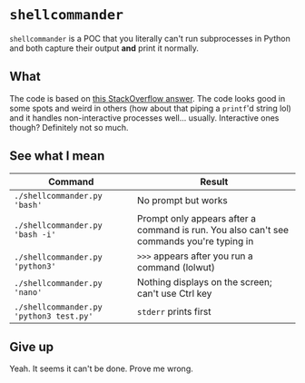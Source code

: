 # `shellcommander`

`shellcommander` is a POC that you literally can't run subprocesses in Python and both capture their output **and** print it normally.

## What

The code is based on [this StackOverflow answer](https://stackoverflow.com/a/59041913/6131504). The code looks good in some spots and weird in others (how about that piping a `printf`'d string lol) and it handles non-interactive processes well... usually. Interactive ones though? Definitely not so much.

## See what I mean

| Command | Result |
| --- | --- |
| `./shellcommander.py 'bash'` | No prompt but works |
| `./shellcommander.py 'bash -i'` | Prompt only appears after a command is run. You also can't see commands you're typing in |
| `./shellcommander.py 'python3'` | `>>>` appears after you run a command (lolwut) |
| `./shellcommander.py 'nano'` | Nothing displays on the screen; can't use Ctrl key |
| `./shellcommander.py 'python3 test.py'` | `stderr` prints first |

## Give up

Yeah. It seems it can't be done. Prove me wrong.
